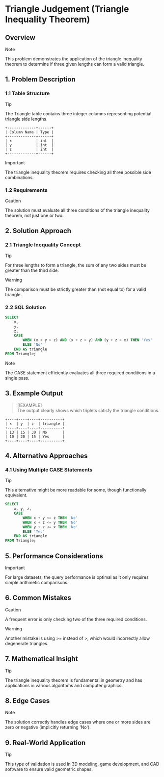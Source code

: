 # Triangle Judgement (Triangle Inequality Theorem)

## Overview

> [!NOTE]  
> This problem demonstrates the application of the triangle inequality theorem to determine if three given lengths can form a valid triangle.

## 1. Problem Description

### 1.1 Table Structure

> [!TIP]  
> The Triangle table contains three integer columns representing potential triangle side lengths.

```
+-------------+------+
| Column Name | Type |
+-------------+------+
| x           | int  |
| y           | int  |
| z           | int  |
+-------------+------+
```

> [!IMPORTANT]  
> The triangle inequality theorem requires checking all three possible side combinations.

### 1.2 Requirements

> [!CAUTION]  
> The solution must evaluate all three conditions of the triangle inequality theorem, not just one or two.

## 2. Solution Approach

### 2.1 Triangle Inequality Concept

> [!TIP]  
> For three lengths to form a triangle, the sum of any two sides must be greater than the third side.

> [!WARNING]  
> The comparison must be strictly greater than (not equal to) for a valid triangle.

### 2.2 SQL Solution

```sql
SELECT
    x,
    y,
    z,
    CASE
        WHEN (x + y > z) AND (x + z > y) AND (y + z > x) THEN 'Yes'
        ELSE 'No'
    END AS triangle
FROM Triangle;
```

> [!NOTE]  
> The CASE statement efficiently evaluates all three required conditions in a single pass.

## 3. Example Output

> [!EXAMPLE]  
> The output clearly shows which triplets satisfy the triangle conditions.

```
+----+----+----+----------+
| x  | y  | z  | triangle |
+----+----+----+----------+
| 13 | 15 | 30 | No       |
| 10 | 20 | 15 | Yes      |
+----+----+----+----------+
```

## 4. Alternative Approaches

### 4.1 Using Multiple CASE Statements

> [!TIP]  
> This alternative might be more readable for some, though functionally equivalent.

```sql
SELECT
    x, y, z,
    CASE
        WHEN x + y <= z THEN 'No'
        WHEN x + z <= y THEN 'No'
        WHEN y + z <= x THEN 'No'
        ELSE 'Yes'
    END AS triangle
FROM Triangle;
```

## 5. Performance Considerations

> [!IMPORTANT]  
> For large datasets, the query performance is optimal as it only requires simple arithmetic comparisons.

## 6. Common Mistakes

> [!CAUTION]  
> A frequent error is only checking two of the three required conditions.

> [!WARNING]  
> Another mistake is using >= instead of >, which would incorrectly allow degenerate triangles.

## 7. Mathematical Insight

> [!TIP]  
> The triangle inequality theorem is fundamental in geometry and has applications in various algorithms and computer graphics.

## 8. Edge Cases

> [!NOTE]  
> The solution correctly handles edge cases where one or more sides are zero or negative (implicitly returning 'No').

## 9. Real-World Application

> [!TIP]  
> This type of validation is used in 3D modeling, game development, and CAD software to ensure valid geometric shapes.
